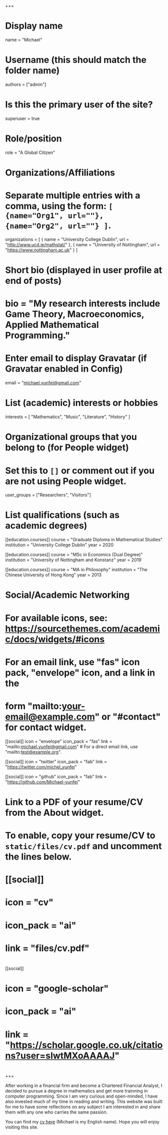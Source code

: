 +++
# Display name
name = "Michael"

# Username (this should match the folder name)
authors = ["admin"]

# Is this the primary user of the site?
superuser = true

# Role/position
role = "A Global Citizen"

# Organizations/Affiliations
#   Separate multiple entries with a comma, using the form: `[ {name="Org1", url=""}, {name="Org2", url=""} ]`.
organizations = [ { name = "University College Dublin", url = "http://www.ucd.ie/mathstat/" }, { name = "University of Nottingham", url = "https://www.nottingham.ac.uk" } ]

# Short bio (displayed in user profile at end of posts)
# bio = "My research interests include Game Theory, Macroeconomics, Applied Mathematical  Programming."

# Enter email to display Gravatar (if Gravatar enabled in Config)
email = "michael.yunfei@gmail.com"

# List (academic) interests or hobbies
interests = [
  "Mathematics",
  "Music",
  "Literature",
  "History"
]

# Organizational groups that you belong to (for People widget)
#   Set this to `[]` or comment out if you are not using People widget.
user_groups = ["Researchers", "Visitors"]

# List qualifications (such as academic degrees)
[[education.courses]]
  course = "Graduate Diploma in Mathematical Studies"
  institution = "University College Dublin"
  year = 2020

[[education.courses]]
  course = "MSc in Economics (Dual Degree)"
  institution = "University of Nottingham and Konstanz"
  year = 2019

[[education.courses]]
  course = "MA in Philosophy"
  institution = "The Chinese University of Hong Kong"
  year = 2013

# Social/Academic Networking
# For available icons, see: https://sourcethemes.com/academic/docs/widgets/#icons
#   For an email link, use "fas" icon pack, "envelope" icon, and a link in the
#   form "mailto:your-email@example.com" or "#contact" for contact widget.

[[social]]
  icon = "envelope"
  icon_pack = "fas"
  link = "mailto:michael.yunfei@gmail.com"  # For a direct email link, use "mailto:test@example.org".

[[social]]
  icon = "twitter"
  icon_pack = "fab"
  link = "https://twitter.com/michel_yunfei"

[[social]]
  icon = "github"
  icon_pack = "fab"
  link = "https://github.com/Michael-yunfei"

# Link to a PDF of your resume/CV from the About widget.
# To enable, copy your resume/CV to `static/files/cv.pdf` and uncomment the lines below.
# [[social]]
#   icon = "cv"
#   icon_pack = "ai"
#   link = "files/cv.pdf"

#
[[social]]
#  icon = "google-scholar"
#  icon_pack = "ai"
#  link = "https://scholar.google.co.uk/citations?user=sIwtMXoAAAAJ"
#
+++

After working in a financial firm and become a Chartered Financial Analyst, I decided to pursue a degree in mathematics and get more trainning in computer programming. Since I am very curious and open-minded, I have also invested much of my time in reading and writing. This website was built for me to have some reflections on any subject I am interested in and share them with any one who carries the same passion. 

You can find my [cv here](https://drive.google.com/open?id=1g-rm7YdzcSBivbNirdT1aIZecCMFrl8I) (Michael is my English name). Hope you will enjoy visiting this site.
